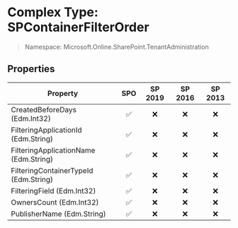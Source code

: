 # Complex Type: SPContainerFilterOrder

> Namespace: Microsoft.Online.SharePoint.TenantAdministration

## Properties

Property | SPO | SP 2019 | SP 2016 | SP 2013
----------|:---:|:-------:|:-------:|:-------:
CreatedBeforeDays (Edm.Int32) | ✅ | ❌ | ❌ | ❌
FilteringApplicationId (Edm.String) | ✅ | ❌ | ❌ | ❌
FilteringApplicationName (Edm.String) | ✅ | ❌ | ❌ | ❌
FilteringContainerTypeId (Edm.String) | ✅ | ❌ | ❌ | ❌
FilteringField (Edm.Int32) | ✅ | ❌ | ❌ | ❌
OwnersCount (Edm.Int32) | ✅ | ❌ | ❌ | ❌
PublisherName (Edm.String) | ✅ | ❌ | ❌ | ❌